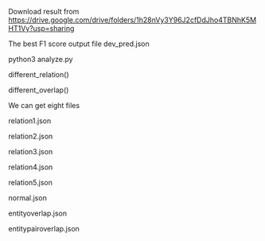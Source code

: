 Download result from https://drive.google.com/drive/folders/1h28nVy3Y96J2cfDdJho4TBNhK5MHT1Vy?usp=sharing

The best F1 score output file dev_pred.json

python3  analyze.py  

different_relation()

different_overlap()

We can get eight files

relation1.json

relation2.json

relation3.json

relation4.json

relation5.json

normal.json

entityoverlap.json

entitypairoverlap.json
